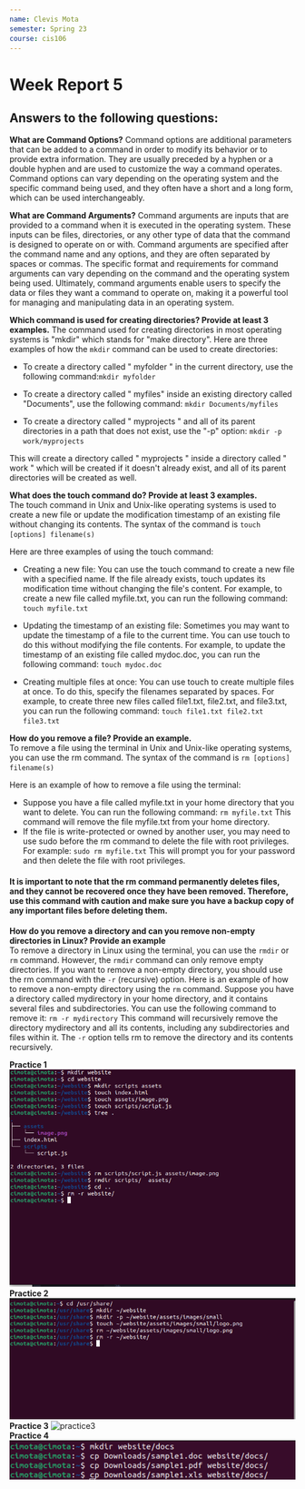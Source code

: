 ```yaml
---
name: Clevis Mota
semester: Spring 23
course: cis106
---
```


# Week Report 5

## Answers to the following questions:

**What are Command Options?**
Command options are additional parameters that can be added to a command in order to modify its behavior or to provide extra information. They are usually preceded by a hyphen or a double hyphen and are used to customize the way a command operates. Command options can vary depending on the operating system and the specific command being used, and they often have a short and a long form, which can be used interchangeably.  

**What are Command Arguments?**
Command arguments are inputs that are provided to a command when it is executed in the operating system. These inputs can be files, directories, or any other type of data that the command is designed to operate on or with. Command arguments are specified after the command name and any options, and they are often separated by spaces or commas. The specific format and requirements for command arguments can vary depending on the command and the operating system being used. Ultimately, command arguments enable users to specify the data or files they want a command to operate on, making it a powerful tool for managing and manipulating data in an operating system.  

**Which command is used for creating directories? Provide at least 3 examples.**
The command used for creating directories in most operating systems is "mkdir" which stands for "make directory". Here are three examples of how the `mkdir` command can be used to create directories:

 * To create a directory called " myfolder " in the current directory, use the following command:`mkdir myfolder`

 * To create a directory called " myfiles" inside an existing directory called "Documents", use the following command: `mkdir Documents/myfiles`

 * To create a directory called " myprojects " and all of its parent directories in a path that does not exist, use the "-p" option: `mkdir -p work/myprojects`

This will create a directory called " myprojects " inside a directory called " work " which will be created if it doesn't already exist, and all of its parent directories will be created as well.

**What does the touch command do? Provide at least 3 examples.**  
The touch command in Unix and Unix-like operating systems is used to create a new file or update the modification timestamp of an existing file without changing its contents. The syntax of the command is `touch [options] filename(s)`

Here are three examples of using the touch command:

* Creating a new file: You can use the touch command to create a new file with a specified name. If the file already exists, touch updates its modification time without changing the file's content. For example, to create a new file called myfile.txt, you can run the following command: `touch myfile.txt`  

* Updating the timestamp of an existing file: Sometimes you may want to update the timestamp of a file to the current time. You can use touch to do this without modifying the file contents. For example, to update the timestamp of an existing file called mydoc.doc, you can run the following command: `touch mydoc.doc`  
* Creating multiple files at once: You can use touch to create multiple files at once. To do this, specify the filenames separated by spaces. For example, to create three new files called file1.txt, file2.txt, and file3.txt, you can run the following command: `touch file1.txt file2.txt file3.txt`

**How do you remove a file? Provide an example.**  
To remove a file using the terminal in Unix and Unix-like operating systems, you can use the rm command. The syntax of the command is `rm [options] filename(s)`

Here is an example of how to remove a file using the terminal:

* Suppose you have a file called myfile.txt in your home directory that you want to delete. You can run the following command: `rm myfile.txt` 
This command will remove the file myfile.txt from your home directory.  
* If the file is write-protected or owned by another user, you may need to use sudo before the rm command to delete the file with root privileges. For example: `sudo rm myfile.txt` 
This will prompt you for your password and then delete the file with root privileges.

#### <b>It is important to note that the rm command permanently deletes files, and they cannot be recovered once they have been removed. Therefore, use this command with caution and make sure you have a backup copy of any important files before deleting them.</b>  


**How do you remove a directory and can you remove non-empty directories in Linux? Provide an example**  
To remove a directory in Linux using the terminal, you can use the `rmdir` or `rm` command. However, the `rmdir` command can only remove empty directories. If you want to remove a non-empty directory, you should use the rm command with the `-r` (recursive) option. Here is an example of how to remove a non-empty directory using the `rm` command. Suppose you have a directory called mydirectory in your home directory, and it contains several files and subdirectories. You can use the following command to remove it: `rm -r mydirectory` 
This command will recursively remove the directory mydirectory and all its contents, including any subdirectories and files within it. The `-r` option tells rm to remove the directory and its contents recursively.  

**Practice 1**
![practice1](wr5_solution1.png)
**Practice 2**
![practice2](wr5_practice2.png)
**Practice 3**
![practice3](wr5_practice3.png)  
**Practice 4**
![practice4](wr5_practice4.png)